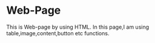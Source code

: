 # Web-Page
This is Web-page by using HTML.
In this page,I am using table,image,content,button etc functions.

